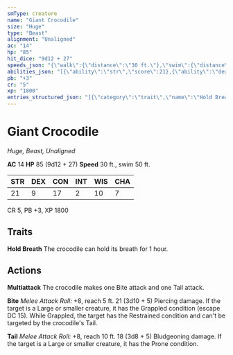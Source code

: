 ```yaml
---
smType: creature
name: "Giant Crocodile"
size: "Huge"
type: "Beast"
alignment: "Unaligned"
ac: "14"
hp: "85"
hit_dice: "9d12 + 27"
speeds_json: "{\"walk\":{\"distance\":\"30 ft.\"},\"swim\":{\"distance\":\"50 ft.\"}}"
abilities_json: "[{\"ability\":\"str\",\"score\":21},{\"ability\":\"dex\",\"score\":9},{\"ability\":\"con\",\"score\":17},{\"ability\":\"int\",\"score\":2},{\"ability\":\"wis\",\"score\":10},{\"ability\":\"cha\",\"score\":7}]"
pb: "+3"
cr: "5"
xp: "1800"
entries_structured_json: "[{\"category\":\"trait\",\"name\":\"Hold Breath\",\"text\":\"The crocodile can hold its breath for 1 hour.\"},{\"category\":\"action\",\"name\":\"Multiattack\",\"text\":\"The crocodile makes one Bite attack and one Tail attack.\"},{\"category\":\"action\",\"name\":\"Bite\",\"text\":\"*Melee Attack Roll:* +8, reach 5 ft. 21 (3d10 + 5) Piercing damage. If the target is a Large or smaller creature, it has the Grappled condition (escape DC 15). While Grappled, the target has the Restrained condition and can't be targeted by the crocodile's Tail.\"},{\"category\":\"action\",\"name\":\"Tail\",\"text\":\"*Melee Attack Roll:* +8, reach 10 ft. 18 (3d8 + 5) Bludgeoning damage. If the target is a Large or smaller creature, it has the Prone condition.\"}]"
---
```


# Giant Crocodile
*Huge, Beast, Unaligned*

**AC** 14
**HP** 85 (9d12 + 27)
**Speed** 30 ft., swim 50 ft.

| STR | DEX | CON | INT | WIS | CHA |
| --- | --- | --- | --- | --- | --- |
| 21 | 9 | 17 | 2 | 10 | 7 |

CR 5, PB +3, XP 1800

## Traits

**Hold Breath**
The crocodile can hold its breath for 1 hour.

## Actions

**Multiattack**
The crocodile makes one Bite attack and one Tail attack.

**Bite**
*Melee Attack Roll:* +8, reach 5 ft. 21 (3d10 + 5) Piercing damage. If the target is a Large or smaller creature, it has the Grappled condition (escape DC 15). While Grappled, the target has the Restrained condition and can't be targeted by the crocodile's Tail.

**Tail**
*Melee Attack Roll:* +8, reach 10 ft. 18 (3d8 + 5) Bludgeoning damage. If the target is a Large or smaller creature, it has the Prone condition.
